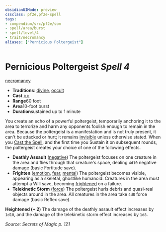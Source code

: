 ```yaml
---
obsidianUIMode: preview
cssclass: pf2e,pf2e-spell
tags:
- compendium/src/pf2e/som
- spell/area/burst
- spell/level/4
- trait/necromancy
aliases: ["Pernicious Poltergeist"]
---
```

# Pernicious Poltergeist *Spell 4*   
[necromancy](/rules/traits/necromancy.md)  

- **Traditions**: [divine](/rules/traits/divine.md), [occult](/rules/traits/occult.md)
- **Cast** [>>](/rules/core-rulebook/chapter-9-playing-the-game.md#Actions "Two-Action") 
- **Range**60 foot
- **Area**10-foot burst
- **Duration**sustained up to 1 minute

You create an echo of a powerful poltergeist, temporarily anchoring it to the area to terrorize and harm any opponents foolish enough to remain in the area. Because the poltergeist is a manifestation and is not truly present, it can't be attacked or hurt; it remains [invisible](/rules/conditions.md#Invisible) unless otherwise stated. When you [Cast the Spell](/rules/actions/cast-a-spell.md), and the first time you Sustain it on subsequent rounds, the poltergeist creates your choice of one of the following effects.

- **Deathly Assault** ([negative](/rules/traits/negative.md)) The poltergeist focuses on one creature in the area and flies through that creature's space, dealing `4d10` negative damage (basic Fortitude save).
- **Frighten** ([emotion](/rules/traits/emotion.md), [fear](/rules/traits/fear.md), [mental](/rules/traits/mental.md)) The poltergeist becomes visible, appearing as a skeletal, ghostlike humanoid. Creatures in the area must attempt a Will save, becoming [frightened](/rules/conditions.md#Frightened) on a failure.
- **Telekinetic Storm** ([force](/rules/traits/force.md)) The poltergeist hurls debris and quasi-real objects around in the area. All creatures in the area take `4d8` force damage (basic Reflex save).

**Heightened (+ 2)** The damage of the deathly assault effect increases by `1d10`, and the damage of the telekinetic storm effect increases by `1d8`.

*Source: Secrets of Magic p. 121*
